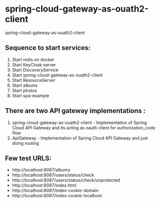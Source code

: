 # spring-cloud-gateway-as-ouath2-client
spring-cloud-gateway-as-ouath2-client

Sequence to start services:
---------------------------
1. Start redis on docker
2. Start KeyCloak server
3. Start DiscoveryService
4. Start spring-cloud-gateway-as-ouath2-client
5. Start ResourceServer
6. Start albums
7. Start photos
8. Start spa-example

There are two API gateway implementations :
---------------------------
1. spring-cloud-gateway-as-ouath2-client - Implementation of Spring Cloud API Gateway and its acting as oauth client for authorization_code flow
2. ApiGateway - Implementation of Spring Cloud API Gateway and just doing routing 

Few test URLS:
----------------
 - http://localhost:8087/albums
 - http://localhost:8087/users/status/check
 - http://localhost:8087/users/status/check/unprotected
 - http://localhost:8087/index.html
 - http://localhost:8087/index-cookie-domain
 - http://localhost:8087/index-cookie-localhost

